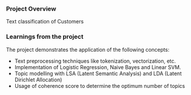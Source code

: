 ### Project Overview

 Text classification of Customers


### Learnings from the project

 The project demonstrates the application of the following concepts:

- Text preprocessing techniques like tokenization, vectorization, etc.
- Implementation of Logistic Regression, Naive Bayes and Linear SVM.
- Topic modelling with LSA (Latent Semantic Analysis) and LDA (Latent Dirichlet Allocation)
- Usage of coherence score to determine the optimum number of topics


